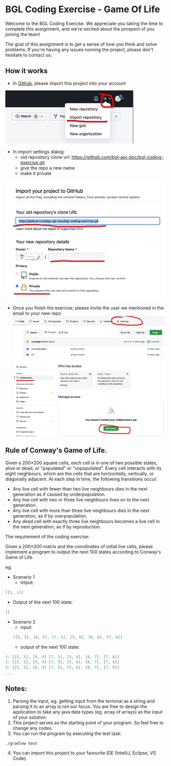 # BGL Coding Exercise - Game Of Life

Welcome to the BGL Coding Exercise. We appreciate you taking the time to complete this assignment, and we're excited about the prospect of you joining the team!

The goal of this assignment is to get a sense of how you think and solve problems. If you're having any issues running the project, please don't hesitate to contact us.

## How it works

- In [Github](https://github.com), please import this project into your account

![github import project](./img/github-import-project.jpg)

- In import settings dialog:
  - old repository clone url: https://github.com/bgl-api-doc/bgl-coding-exercise.git
  - give the repo a new name
  - make it private

![github import settings](./img/github-import-settings.jpg)

- Once you finish the exercise, please invite the user we mentioned in the email to your new repo
![github invite user 1](./img/github-invite-1.jpg)
![github invite user 2](./img/github-invite-2.jpg)


## Rule of Conway's Game of Life.

Given a 200*200 square cells, each cell is in one of two possible states, alive or dead, or "populated" or "unpopulated". Every cell interacts with its eight neighbours, which are the cells that are horizontally, vertically, or diagonally adjacent. At each step in time, the following transitions occur:

- Any live cell with fewer than two live neighbours dies in the next generation as if caused by underpopulation.
- Any live cell with two or three live neighbours lives on to the next generation.
- Any live cell with more than three live neighbours dies in the next generation, as if by overpopulation.
- Any dead cell with exactly three live neighbours becomes a live cell in the next generation, as if by reproduction.

The requirement of the coding exercise:

Given a 200*200 matrix and the coordinates of initial live cells, please implement a program to output the next 100 states according to Conway's Game of Life.

eg.
- Scenario 1
  - intput:
```groovy
[[1, 1]]
```
  - Output of the next 100 state:
```groovy
[]
```

- Scenario 2
  - input:
  ```groovy
  [[5, 5], [6, 5], [7, 5], [5, 6], [6, 6], [7, 6]]
  ```
  - output of the next 100 state:
```groovy
1: [[5, 5], [6, 4] [7, 5], [5, 6], [6, 7], [7, 6]]
2: [[5, 5], [6, 4] [7, 5], [5, 6], [6, 7], [7, 6]]
3: [[5, 5], [6, 4] [7, 5], [5, 6], [6, 7], [7, 6]]
...
```  

## Notes:
1. Parsing the input, eg. getting input from the terminal as a string and parsing it to an array is not our focus. You are free to design the application to take any java data types (eg. array of arrays) as the input of your solution.
2. This project serves as the starting point of your program. So feel free to change any codes.
3. You can run the program by executing the test task:
```shell
./gradlew test
```
4. You can import this project to your favourite IDE (IntelliJ, Eclipse, VS Code).
